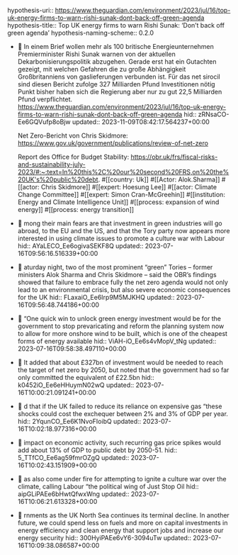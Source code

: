 hypothesis-uri:: https://www.theguardian.com/environment/2023/jul/16/top-uk-energy-firms-to-warn-rishi-sunak-dont-back-off-green-agenda
hypothesis-title:: Top UK energy firms to warn Rishi Sunak: ‘Don’t back off green agenda’
hypothesis-naming-scheme:: 0.2.0

- 📝 In einem Brief wollen mehr als 100 britische Energieunternehmen Premierminister Rishi Sunak warnen von der aktuellen Dekarbonisierungspolitik abzugehen. Gerade erst hat ein Gutachten gezeigt, mit welchen Gefahren die zu große Abhängigkeit Großbritanniens von gaslieferungen verbunden ist. Für das net sirocil sind diesen Bericht zufolge 327 Milliarden Pfund Investitionen nötig Punkt bisher haben sich die Regierung aber nur zu gut 22,5 Milliarden Pfund verpflichtet. https://www.theguardian.com/environment/2023/jul/16/top-uk-energy-firms-to-warn-rishi-sunak-dont-back-off-green-agenda
  hid:: zRNsaCO-Ee6GQVufp8oBjw
  updated:: 2023-11-09T08:42:17.564237+00:00
  
  Net Zero-Bericht von Chris Skidmore: https://www.gov.uk/government/publications/review-of-net-zero
  
  Report des Office for Budget Stability: https://obr.uk/frs/fiscal-risks-and-sustainability-july-2023/#:~:text=In%20this%2C%20our%20second%20FRS,on%20the%20UK's%20public%20debt. #[[country: Uk]] #[[Actor: Alok.Sharma]] #[[actor: Chris Skidmore]] #[[expert: Hoesung Lee]] #[[actor: Climate Change Committee]] #[[expert: Simon Cran-McGreehin]] #[[institution: Energy and Climate Intelligence Unit]] #[[process: expansion of wind energy]] #[[process: energy transition]]
- 📌 mong their main fears are that investment in green industries will go abroad, to the EU and the US, and that the Tory party now appears more interested in using climate issues to promote a culture war with Labour
  hid:: AYaLECO_Ee6ogivaSEKF8Q
  updated:: 2023-07-16T09:56:16.516339+00:00
- 📌 aturday night, two of the most prominent “green” Tories – former ministers Alok Sharma and Chris Skidmore – said the OBR’s findings showed that failure to embrace fully the net zero agenda would not only lead to an environmental crisis, but also severe economic consequences for the UK
  hid:: FLaxaiO_Ee6Irp9M5MJKHQ
  updated:: 2023-07-16T09:56:48.744186+00:00
- 📌 “One quick win to unlock green energy investment would be for the government to stop prevaricating and reform the planning system now to allow for more onshore wind to be built, which is one of the cheapest forms of energy available
  hid:: ViAH-iO_Ee6s4vMopV_tNg
  updated:: 2023-07-16T09:58:38.497110+00:00
- 📌 It added that about £327bn of investment would be needed to reach the target of net zero by 2050, but noted that the government had so far only committed the equivalent of £22.5bn
  hid:: k0452iO_Ee6eHHuymN02wQ
  updated:: 2023-07-16T10:00:21.091241+00:00
- 📌 d that if the UK failed to reduce its reliance on expensive gas “these shocks could cost the exchequer between 2% and 3% of GDP per year.
  hid:: 2YqunCO_Ee6K1NvoFIoibQ
  updated:: 2023-07-16T10:02:18.977316+00:00
- 📌 impact on economic activity, such recurring gas price spikes would add about 13% of GDP to public debt by 2050-51.
  hid:: 5_TTfCO_Ee6ag59fmrOZgQ
  updated:: 2023-07-16T10:02:43.151909+00:00
- 📌 as also come under fire for attempting to ignite a culture war over the climate, calling Labour “the political wing of Just Stop Oil
  hid:: aipGLiPAEe6bHwtQfwxWng
  updated:: 2023-07-16T10:06:21.613328+00:00
- 📌 rnments as the UK North Sea continues its terminal decline. In another future, we could spend less on fuels and more on capital investments in energy efficiency and clean energy that support jobs and increase our energy security
  hid:: 300HyiPAEe6vY6-3094uTw
  updated:: 2023-07-16T10:09:38.086587+00:00